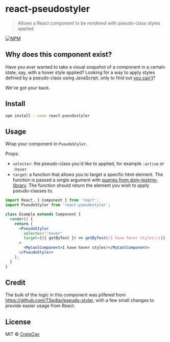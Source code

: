 # react-pseudostyler

> Allows a React component to be rendered with pseudo-class styles applied

[![NPM](https://img.shields.io/npm/v/react-pseudostyler.svg)](https://www.npmjs.com/package/react-pseudostyler)

## Why does this component exist?

Have you ever wanted to take a visual snapshot of a component in a certain state, say, with a hover style applied? Looking for a way to apply styles defined by a pseudo-class using JavaScript, only to find out [you can't](https://stackoverflow.com/a/17226753/10236643)?

We've got your back.

## Install

```bash
npm install --save react-pseudostyler
```

## Usage

Wrap your component in `PseudoStyler`.

Props:

- `selector`: the pseudo-class you'd like to applied, for example `:active` or `:hover`
- `target`: a function that allows you to target a specific html element. The function is passed a single argument with [queries from dom-testing-library](https://testing-library.com/docs/dom-testing-library/api-queries). The function should return the element you wish to apply pseudo-classes to.

```jsx
import React, { Component } from 'react';
import PseudoStyler from 'react-pseudostyler';

class Example extends Component {
  render() {
    return (
      <PseudoStyler
        selector=":hover"
        target={({ getByText }) => getByText(/I have hover styles!/i)}
      >
        <MyCoolComponent>I have hover styles!</MyCoolComponent>
      </PseudoStyler>
    );
  }
}
```

## Credit

The bulk of the logic in this component was pilfered from https://github.com/TSedlar/pseudo-styler, with a few small changes to provide easier usage from React.

## License

MIT © [CraigCav](https://github.com/CraigCav)
